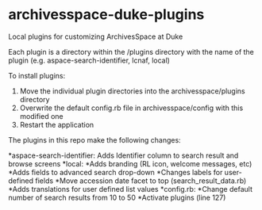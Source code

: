 # archivesspace-duke-plugins
Local plugins for customizing ArchivesSpace at Duke

Each plugin is a directory within the /plugins directory with the name of the plugin (e.g. aspace-search-identifier, lcnaf, local)

To install plugins:


   1. Move the individual plugin directories into the archivesspace/plugins directory
   2. Overwrite the default config.rb file in archivesspace/config with this modified one
   3. Restart the application

The plugins in this repo make the following changes:

   *aspace-search-identifier: Adds Identifier column to search result and browse screens
   *local:
     *Adds branding (RL icon, welcome messages, etc)
     *Adds fields to advanced search drop-down
     *Changes labels for user-defined fields
     *Move accession date facet to top (search_result_data.rb)
     *Adds translations for user defined list values
   *config.rb:
      *Change default number of search results from 10 to 50
      *Activate plugins (line 127)
